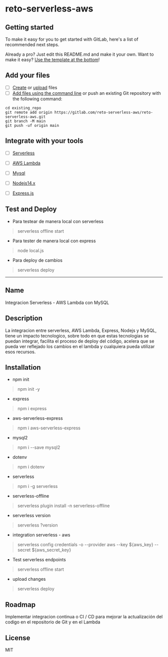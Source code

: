 # reto-serverless-aws



## Getting started

To make it easy for you to get started with GitLab, here's a list of recommended next steps.

Already a pro? Just edit this README.md and make it your own. Want to make it easy? [Use the template at the bottom](#editing-this-readme)!

## Add your files

- [ ] [Create](https://docs.gitlab.com/ee/user/project/repository/web_editor.html#create-a-file) or [upload](https://docs.gitlab.com/ee/user/project/repository/web_editor.html#upload-a-file) files
- [ ] [Add files using the command line](https://docs.gitlab.com/ee/gitlab-basics/add-file.html#add-a-file-using-the-command-line) or push an existing Git repository with the following command:

```
cd existing_repo
git remote add origin https://gitlab.com/reto-serverless-aws/reto-serverless-aws.git
git branch -M main
git push -uf origin main
```

## Integrate with your tools

- [ ] [Serverless](https://gitlab.com/reto-serverless-aws/reto-serverless-aws/-/settings/integrations)
- [ ] [AWS Lambda](https://gitlab.com/reto-serverless-aws/reto-serverless-aws/-/settings/integrations)
- [ ] [Mysql](https://gitlab.com/reto-serverless-aws/reto-serverless-aws/-/settings/integrations)
- [ ] [Nodejs14.x](https://gitlab.com/reto-serverless-aws/reto-serverless-aws/-/settings/integrations)
- [ ] [Express.js](https://gitlab.com/reto-serverless-aws/reto-serverless-aws/-/settings/integrations)


## Test and Deploy

- Para testear de manera local con serverless

> serverless offline start

- Para tester de manera local con express

> node local.js

- Para deploy de cambios

> serverless deploy

***

## Name
Integracion Serverless - AWS Lambda con MySQL

## Description
La integracion entre serverless, AWS Lambda, Express, Nodejs y MySQL, tiene un impacto tecnologico,
sobre todo en que estas tecnologias se puedan integrar, facilita el proceso de deploy del código,
acelera que se pueda ver reflejado los cambios en el lambda y cualquiera pueda utilizar esos recursos.

## Installation

- npm init
> npm init -y
- express
> npm i express
- aws-serverless-express
> npm i aws-serverless-express
- mysql2
> npm i --save mysql2
- dotenv
> npm i dotenv

- serverless
> npm i -g serverless
- serverless-offline
> serverless plugin install -n serverless-offline
- serverless version
> serverless ?version
- integration serverless - aws
> serverless config credentials -o  --provider aws --key ${aws_key} --secret ${aws_secret_key}
- Test serverless endpoints
> serverless offline start
- upload changes
> serverless deploy


## Roadmap
Implementar integracion continua o CI / CD para mejorar la actualización del codigo en el repositorio de Git y en el Lambda

## License
MIT

